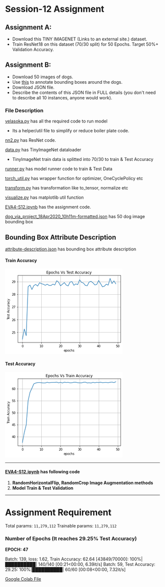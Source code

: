 # Session-12 Assignment
## Assignment A:
* Download this TINY IMAGENET (Links to an external site.) dataset. 
* Train ResNet18 on this dataset (70/30 split) for 50 Epochs. Target 50%+ Validation Accuracy. 
 
## Assignment B:
* Download 50 images of dogs. 
* Use [this](http://www.robots.ox.ac.uk/~vgg/software/via/via_demo.html) to annotate bounding boxes around the dogs.
* Download JSON file. 
* Describe the contents of this JSON file in FULL details (you don't need to describe all 10 instances, anyone would work). 
 
### File Description

[velasoka.py](https://github.com/velasoka-repo/EVA4/blob/master/Session-12/velasoka.py "velasoka.py") has all the required code to run model
- Its a helper/util file to simplify or reduce boiler plate code.

[nn2.py](https://github.com/velasoka-repo/EVA4/blob/master/Session-12/model/nn2.py "nn.py") has ResNet code. 

[data.py](https://github.com/velasoka-repo/EVA4/blob/master/Session-12/utils/data.py "data.py") has TinyImageNet dataloader

* TinyImageNet train data is splitted into 70/30 to train & Test Accuracy

[runner.py](https://github.com/velasoka-repo/EVA4/blob/master/Session-12/utils/runner.py "runner.py") has model runner code to train & Test Data

[torch_util.py](https://github.com/velasoka-repo/EVA4/blob/master/Session-12/utils/torch_util.py "torch_util.py") has wrapper function for optimizer, OneCyclePolicy etc

[transform.py](https://github.com/velasoka-repo/EVA4/blob/master/Session-12/utils/transform.py "transform.py") has transformation like to_tensor, normalize etc

[visualize.py](https://github.com/velasoka-repo/EVA4/blob/master/Session-12/utils/visualize.py "visualize.py") has matplotlib util function

[EVA4-S12.ipynb](https://github.com/velasoka-repo/EVA4/blob/master/Session-12/EVA4_S12.ipynb "EVA4-S12.ipynb") has the assignment code.

[dog_via_project_18Apr2020_10h11m-formatted.json](https://github.com/velasoka-repo/EVA4/blob/master/Session-12/dog_via_project_18Apr2020_10h11m-formatted.json "dog_via_project_18Apr2020_10h11m-formatted.json") has 50 dog image bounding box

## Bounding Box Attribute Description
[attribute-description.json](https://github.com/velasoka-repo/EVA4/blob/master/Session-12/attribute-description.json "attribute-description.json") has bounding box attribute description


#### Train Accuracy
![train_accuracy.png](https://github.com/velasoka-repo/EVA4/blob/master/Session-12/images/train_accuracy.png "train_accuracy.png")

#### Test Accuracy
![test_accuracy.png](https://github.com/velasoka-repo/EVA4/blob/master/Session-12/images/test_accuracy.png "test_accuracy.png")

------------


#### [EVA4-S12.ipynb](https://github.com/velasoka-repo/EVA4/blob/master/Session-12/EVA4_S12.ipynb "EVA4-S12.ipynb")  has following code

1. **RandomHorizontalFlip, RandomCrop Image Augmentation methods**
2. **Model Train & Test Validation**

------------

# Assignment Requirement
Total params: `11,279,112`
Trainable params: `11,279,112`


### Number of Epochs (It reaches 29.25% Test Accuracy)

**EPOCH: 47**

Batch: 139, loss: 1.62, Train Accuracy: 62.64 [43849/70000]: 100%|██████████| 140/140 [00:21<00:00,  6.39it/s]
Batch: 59, Test Accuracy: 29.25: 100%|██████████| 60/60 [00:08<00:00,  7.32it/s]

[Google Colab File](https://colab.research.google.com/github/velasoka-repo/EVA4/blob/master/Session-12/EVA4_S12.ipynb)
